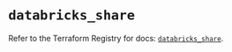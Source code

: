 # `databricks_share`

Refer to the Terraform Registry for docs: [`databricks_share`](https://registry.terraform.io/providers/databricks/databricks/1.91.0/docs/resources/share).

